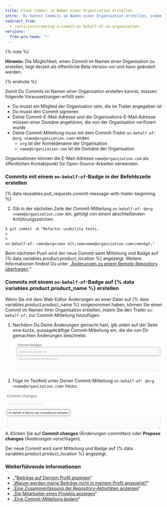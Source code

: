 ```yaml
---
title: Einen Commit im Namen einer Organisation erstellen
intro: 'Du kannst Commits im Namen einer Organisation erstellen, indem Du einen Trailer zur Commit-Mitteilung hinzufügst. Commits, die einer Organisation zugeordnet sind, enthalten den Badge `on-behalf-of` (in Namen von) auf {% data variables.product.product_name %}.'
redirect_from:
  - /articles/creating-a-commit-on-behalf-of-an-organization
versions:
  free-pro-team: '*'
---
```


{% note %}

**Hinweis:** Die Möglichkeit, einen Commit im Namen einer Organisation zu erstellen, liegt derzeit als öffentliche Beta-Version vor und kann geändert werden.

{% endnote %}

Damit Du Commits im Namen einer Organisation erstellen kannst, müssen folgende Voraussetzungen erfüllt sein:

- Du musst ein Mitglied der Organisation sein, die im Trailer angegeben ist
- Du musst den Commit signieren
- Deine Commit-E-Mail-Adresse und die Organisations-E-Mail-Adresse müssen einer Domäne angehören, die von der Organisation verifiziert wurde
- Deine Commit-Mitteilung muss mit dem Commit-Trailer `on-behalf-of: @org <name@organization.com>` enden
  - `org` ist der Anmeldename der Organisation
  - `name@organization.com` ist die Domäne der Organisation

Organisationen können die E-Mail-Adresse `name@organization.com` als öffentlichen Kontaktpunkt für Open-Source-Arbeiten verwenden.

### Commits mit einem `on-behalf-of`-Badge in der Befehlszeile erstellen

{% data reusables.pull_requests.commit-message-with-trailer-beginning %}

2. Gib in der nächsten Zeile der Commit-Mitteilung `on-behalf-of: @org <name@organization.com>` ein, gefolgt von einem abschließenden Anführungszeichen.

  ```shell
  $ git commit -m "Refactor usability tests.
  >
  >
  on-behalf-of: <em>@org</em> &lt;<em>name@organization.com</em>&gt;"
  ```

Beim nächsten Push wird der neue Commit samt Mitteilung und Badge auf {% data variables.product.product_location %} angezeigt. Weitere Informationen findest Du unter „[Änderungen zu einem Remote-Repository übertragen](/articles/pushing-commits-to-a-remote-repository/).“

### Commits mit einem `on-behalf-of`-Badge auf {% data variables.product.product_name %} erstellen

Wenn Sie mit dem Web-Editor Änderungen an einer Datei auf {% data variables.product.product_name %} vorgenommen haben, können Sie einen Commit im Namen Ihrer Organisation erstellen, indem Sie den Trailer `on-behalf-of:` zur Commit-Mitteilung hinzufügen.

1. Nachdem Du Deine Änderungen gemacht hast, gib unten auf der Seite eine kurze, aussagekräftige Commit-Mitteilung ein, die die von Dir gemachten Änderungen beschreibt. ![Commit-Mitteilung für Deine Änderung](/assets/images/help/repository/write-commit-message-quick-pull.png)

2. Füge im Textfeld unter Deiner Commit-Mitteilung `on-behalf-of: @org <name@organization.com>` hinzu.

  ![Beispiel für on-behalf-of-Trailer in Commit-Mitteilung im Textfeld der zweiten Commit-Mitteilung](/assets/images/help/repository/write-commit-message-on-behalf-of-trailer.png)
4. Klicken Sie auf **Commit changes** (Änderungen committen) oder **Propose changes** (Änderungen vorschlagen).

Der neue Commit wird samt Mitteilung und Badge auf {% data variables.product.product_location %} angezeigt.

### Weiterführende Informationen

- „"[Beiträge auf Deinem Profil anzeigen](/articles/viewing-contributions-on-your-profile)“
- „[Warum werden meine Beiträge nicht in meinem Profil angezeigt?](/articles/why-are-my-contributions-not-showing-up-on-my-profile)“
- „[Eine Zusammenfassung der Repository-Aktivitäten anzeigen](/articles/viewing-a-summary-of-repository-activity)“
- „[Die Mitarbeiter eines Projekts anzeigen](/articles/viewing-a-projects-contributors)“
- „[Eine Commit-Mitteilung ändern](/articles/changing-a-commit-message)“
